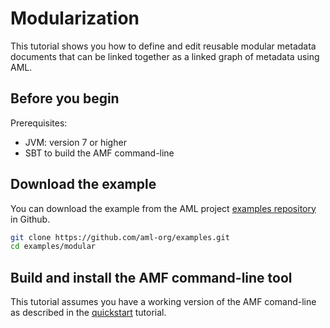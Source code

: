 # Modularization

This tutorial shows you how to define and edit reusable modular metadata documents that can be linked together as a linked graph of metadata using AML.

## Before you begin

Prerequisites:

- JVM: version 7 or higher
- SBT to build the AMF command-line


## Download the example

You can download the example from the AML project [examples repository](https://github.com/aml-org/examples) in Github.

```bash
git clone https://github.com/aml-org/examples.git
cd examples/modular
```

## Build and install the AMF command-line tool

This tutorial assumes you have a working version of the AMF comand-line as described in the [quickstart](quickstart.md) tutorial.
